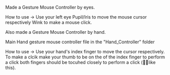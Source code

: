 Made a Gesture Mouse Controller by eyes.

How to use ->
              Use your left eye Pupil/Iris to move the mouse cursor respectively 
              Wink to make a mouse click.

Also made a Gesture Mouse Controller by hand.

Main Hand gesture mouse controller file in the "Hand_Controller" folder

How to use -> 
              Use your hand's index finger to move the cursor respectively.
              To make a clcik make your thumb to be on the of the index finger to perform a click both fingers should be tocuhed closely to perform a click (👌🏼like this).
              
